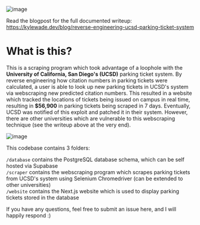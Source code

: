 ![image](https://github.com/user-attachments/assets/dd7b91e4-9cc5-497c-a1b8-eacbdfe8cd02)

Read the blogpost for the full documented writeup: https://kylewade.dev/blog/reverse-engineering-ucsd-parking-ticket-system  

# What is this?

This is a scraping program which took advantage of a loophole with the **University of California, San Diego's (UCSD)** parking ticket system. By reverse engineering how citation numbers in parking tickets were calculated, a user is able to look up new parking tickets in UCSD's system via webscraping new predicted citation numbers. This resulted in a website which tracked the locations of tickets being issued on campus in real time, resulting in **$56,900** in parking tickets being scraped in 7 days. Eventually, UCSD was notified of this exploit and patched it in their system. However, there are other universities which are vulnerable to this webscraping technique (see the writeup above at the very end).

![image](https://github.com/user-attachments/assets/6510bc84-ff3b-4d73-9f9d-c57195c0d253)

This codebase contains 3 folders:

`/database` contains the PostgreSQL database schema, which can be self hosted via Supabase  
`/scraper` contains the webscraping program which scrapes parking tickets from UCSD's system using Selenium Chromedriver (can be extended to other universities)  
`/website` contains the Next.js website which is used to display parking tickets stored in the database  

If you have any questions, feel free to submit an issue here, and I will happily respond :)
